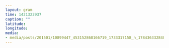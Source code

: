 ```yaml
---
layout: gram
time: 1421322937
caption: ""
latitude: 
longitude: 
media:
- media/posts/201501/10899447_453152868166719_1733317158_n_17843633284000351.jpg
---
```

